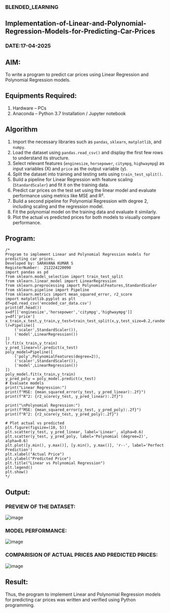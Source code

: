 ### BLENDED_LEARNING
## Implementation-of-Linear-and-Polynomial-Regression-Models-for-Predicting-Car-Prices
### DATE:17-04-2025
## AIM:
To write a program to predict car prices using Linear Regression and Polynomial Regression models.

## Equipments Required:
1. Hardware – PCs
2. Anaconda – Python 3.7 Installation / Jupyter notebook

## Algorithm

1. Import the necessary libraries such as `pandas`, `sklearn`, `matplotlib`, and `numpy`.
2. Load the dataset using `pandas.read_csv()` and display the first few rows to understand its structure.
3. Select relevant features (`enginesize`, `horsepower`, `citympg`, `highwaympg`) as input variables (X) and `price` as the output variable (y).
4. Split the dataset into training and testing sets using `train_test_split()`.
5. Build a pipeline for Linear Regression with feature scaling (`StandardScaler`) and fit it on the training data.
6. Predict car prices on the test set using the linear model and evaluate performance using metrics like MSE and R².
7. Build a second pipeline for Polynomial Regression with degree 2, including scaling and the regression model.
8. Fit the polynomial model on the training data and evaluate it similarly.
9. Plot the actual vs predicted prices for both models to visually compare performance.


## Program:
```
/*
Program to implement Linear and Polynomial Regression models for predicting car prices.
Developed by: SARAVANA KUMAR S
RegisterNumber:  212224220090
import pandas as pd
from sklearn.model_selection import train_test_split
from sklearn.linear_model import LinearRegression
from sklearn.preprocessing import PolynomialFeatures,StandardScaler
from sklearn.pipeline import Pipeline
from sklearn.metrics import mean_squared_error, r2_score
import matplotlib.pyplot as plt
df=pd.read_csv('encoded_car_data.csv')
print(df.head())
x=df[['enginesize','horsepower','citympg','highwaympg']]
y=df['price']
x_train,x_test,y_train,y_test=train_test_split(x,y,test_size=0.2,random_state=42)
lr=Pipeline([
    ('scaler',StandardScaler()),
    ('model',LinearRegression())
])
lr.fit(x_train,y_train)
y_pred_linear=lr.predict(x_test)
poly_model=Pipeline([
    ('poly',PolynomialFeatures(degree=2)),
    ('scaler',StandardScaler()),
    ('model',LinearRegression())
])
poly_model.fit(x_train,y_train)
y_pred_poly = poly_model.predict(x_test)
# Evaluate models
print("Linear Regression:")
print(f"MSE: {mean_squared_error(y_test, y_pred_linear):.2f}")
print(f"R^2: {r2_score(y_test, y_pred_linear):.2f}")

print("\nPolynomial Regression:")
print(f"MSE: {mean_squared_error(y_test, y_pred_poly):.2f}")
print(f"R^2: {r2_score(y_test, y_pred_poly):.2f}")

# Plot actual vs predicted
plt.figure(figsize=(10, 5))
plt.scatter(y_test, y_pred_linear, label='Linear', alpha=0.6)
plt.scatter(y_test, y_pred_poly, label='Polynomial (degree=2)', alpha=0.6)
plt.plot([y.min(), y.max()], [y.min(), y.max()], 'r--', label='Perfect Prediction')
plt.xlabel("Actual Price")
plt.ylabel("Predicted Price")
plt.title("Linear vs Polynomial Regression")
plt.legend()
plt.show()
*/
```


## Output:
### PREVIEW OF THE DATASET:
![image](https://github.com/user-attachments/assets/60093b29-539f-4001-93c8-a99bce669c22)
### MODEL PERFORMANCE:
![image](https://github.com/user-attachments/assets/6402c164-9a6c-46d5-b7f4-adfc7043d0b8)
### COMPARISION OF ACTUAL PRICES AND PREDICTED PRICES:
![image](https://github.com/user-attachments/assets/b5278b75-e8f5-4f8b-9814-12fab3e2b016)



## Result:
Thus, the program to implement Linear and Polynomial Regression models for predicting car prices was written and verified using Python programming.
